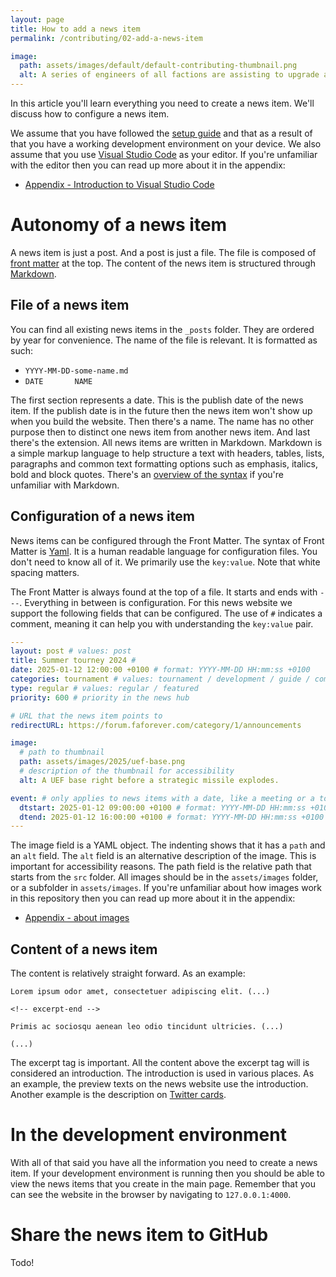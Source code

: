 ```yaml
---
layout: page
title: How to add a news item
permalink: /contributing/02-add-a-news-item

image:
  path: assets/images/default/default-contributing-thumbnail.png
  alt: A series of engineers of all factions are assisting to upgrade a Cybran land factory.
---
```


In this article you'll learn everything you need to create a news item. We'll discuss how to configure a news item.

We assume that you have followed the [setup guide](/contributing/01-setup) and that as a result of that you have a working development environment on your device. We also assume that you use [Visual Studio Code]() as your editor. If you're unfamiliar with the editor then you can read up more about it in the appendix:

- [Appendix - Introduction to Visual Studio Code](/contributing/visual-studio-code)

# Autonomy of a news item

A news item is just a post. And a post is just a file. The file is composed of [front matter](https://jekyllrb.com/docs/front-matter/) at the top. The content of the news item is structured through [Markdown](https://www.markdownguide.org/).

## File of a news item

You can find all existing news items in the `_posts` folder. They are ordered by year for convenience. The name of the file is relevant. It is formatted as such:

- `YYYY-MM-DD-some-name.md`
- ` DATE       NAME   `

The first section represents a date. This is the publish date of the news item. If the publish date is in the future then the news item won't show up when you build the website. Then there's a name. The name has no other purpose then to distinct one news item from another news item. And last there's the extension. All news items are written in Markdown. Markdown is a simple markup language to help structure a text with headers, tables, lists, paragraphs and common text formatting options such as emphasis, italics, bold and block quotes. There's an [overview of the syntax](https://www.markdownguide.org/basic-syntax/) if you're unfamiliar with Markdown.

## Configuration of a news item

News items can be configured through the Front Matter. The syntax of Front Matter is [Yaml](https://codebeautify.org/yaml-cheat-sheet). It is a human readable language for configuration files. You don't need to know all of it. We primarily use the `key:value`. Note that white spacing matters.

The Front Matter is always found at the top of a file. It starts and ends with `---`. Everything in between is configuration. For this news website we support the following fields that can be configured. The use of `#` indicates a comment, meaning it can help you with understanding the `key:value` pair.

```yaml
---
layout: post # values: post
title: Summer tourney 2024 #
date: 2025-01-12 12:00:00 +0100 # format: YYYY-MM-DD HH:mm:ss +0100
categories: tournament # values: tournament / development / guide / community
type: regular # values: regular / featured
priority: 600 # priority in the news hub

# URL that the news item points to
redirectURL: https://forum.faforever.com/category/1/announcements 

image:
  # path to thumbnail
  path: assets/images/2025/uef-base.png 
  # description of the thumbnail for accessibility
  alt: A UEF base right before a strategic missile explodes. 

event: # only applies to news items with a date, like a meeting or a tournament
  dtstart: 2025-01-12 09:00:00 +0100 # format: YYYY-MM-DD HH:mm:ss +0100
  dtend: 2025-01-12 16:00:00 +0100 # format: YYYY-MM-DD HH:mm:ss +0100
---
```

The image field is a YAML object. The indenting shows that it has a `path` and an `alt` field. The `alt` field is an alternative description of the image. This is important for accessibility reasons. The path field is the relative path that starts from the `src` folder. All images should be in the `assets/images` folder, or a subfolder in `assets/images`. If you're unfamiliar about how images work in this repository then you can read up more about it in the appendix:

- [Appendix - about images](/contributing/images-and-thumbnails)

## Content of a news item

The content is relatively straight forward. As an example:

```
Lorem ipsum odor amet, consectetuer adipiscing elit. (...)

<!-- excerpt-end -->

Primis ac sociosqu aenean leo odio tincidunt ultricies. (...)

(...) 
```

The excerpt tag is important. All the content above the excerpt tag will is considered an introduction. The introduction is used in various places. As an example, the preview texts on the news website use the introduction. Another example is the description on [Twitter cards](https://developer.x.com/en/docs/x-for-websites/cards/overview/abouts-cards). 

# In the development environment

With all of that said you have all the information you need to create a news item. If your development environment is running then you should be able to view the news items that you create in the main page. Remember that you can see the website in the browser by navigating to `127.0.0.1:4000`. 

# Share the news item to GitHub

Todo!